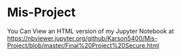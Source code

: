 # Mis-Project
You Can View an HTML version of my Jupyter Notebook at 
https://nbviewer.jupyter.org/github/Karson5400/Mis-Project/blob/master/Final%20Project%20Secure.html
